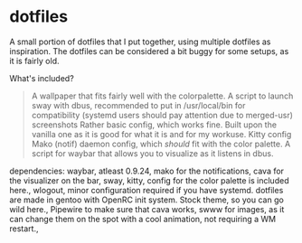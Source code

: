 # dotfiles
A small portion of dotfiles that I put together, using multiple dotfiles as inspiration. The dotfiles can be considered a bit buggy for some setups, as it is fairly old.

What's included?
> A wallpaper that fits fairly well with the colorpalette.
> A script to launch sway with dbus, recommended to put in /usr/local/bin for compatibility (systemd users should pay attention due to merged-usr)
> screenshots
> Rather basic config, which works fine. Built upon the vanilla one as it is good for what it is and for my workuse.
> Kitty config
> Mako (notif) daemon config, which *should* fit with the color palette.
> A script for waybar that allows you to visualize as it listens in dbus.

dependencies:
 waybar, atleast 0.9.24,
 mako for the notifications,
 cava for the visualizer on the bar,
 sway,
 kitty, config for the color palette is included here.,
 wlogout, minor configuration required if you have systemd. dotfiles are made in gentoo with OpenRC init system. Stock theme, so you can go wild here.,
 Pipewire to make sure that cava works,
 swww for images, as it can change them on the spot with a cool animation, not requiring a WM restart.,
